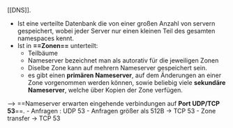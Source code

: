 [[DNS]].

- Ist eine verteilte Datenbank die von einer großen Anzahl von servern gespeichert, wobei jeder Server nur einen kleinen Teil des gesamten namespaces kennt.
- Ist in **==Zonen==** unterteilt:
	- Teilbäume
	- Nameserver bezeichnet man als autorativ für die jeweiligen Zonen
	- Diselbe Zone kann auf mehrern Nameserver gespeichert sein.
	- es gibt einen **primären Nameserver**, auf dem Änderungen an einer Zone vorgenommen werden können, sowie beliebig viele **sekundäre Nameserver**, welche über Kopien der Zone verfügen.

--> ==Nameserver erwarten eingehende verbindungen auf **Port UDP/TCP 53**==.
		- Anfragen : UDP 53
		- Anfragen größer als 512B -> TCP 53
		- Zone transfer -> TCP 53